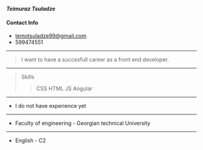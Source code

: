 ***Teimuraz Tsuladze***

#### Contact Info
- temotsuladze99@gmail.com
- 599474551

---

> I want to have a succesfull career as a front end developer.

---

> Skills
>
>> CSS
>> HTML
>> JS
>> Angular

---
* I do not have experience yet
---
* Faculty of engineering - Georgian technical University
---
* English - C2